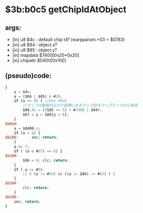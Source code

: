 ﻿
# $3b:b0c5 getChipIdAtObject


## args:
+	[in] u8 $4c : default chip id? (warpparam.+03 = $0783)
+	[in] u8 $84 : object.x?
+	[in] u8 $85 : object.y?
+	[in] mapdata $7400[0x20*0x20]
+	[in] chipattr $0400[0x100]
## (pseudo)code:
```js
{
	y = $4c;
	a = ($84 | $85) & #20;
	if (a == 0) { //bne b0eb
		//マップの範囲内なので座標にあるチップIDをマップデータから取得
		$80,81 = (($85 << 5) + #7400 | $84);
		$67 = y = $80[y = 0];
	}
$b0eb:
	a = $0400.y;
	if (a < 0) {
$b106:		sec; return;
	}
	a &= 7;
	if ( (a & #07) == 0) {
$b108:
		$86 = 0; clc; return;
	}
	if ( a >= #04 
		|| ( (a != #03) && ((a |= $86) != #03) ) )
	{
$b104:
		clc; return;
	}
$b106:
	sec; return;
}
```



